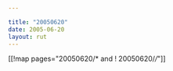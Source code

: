 ```yaml
---

title: "20050620"
date: 2005-06-20
layout: rut
---
```


[[!map pages="20050620/* and ! 20050620/*/*"]]
